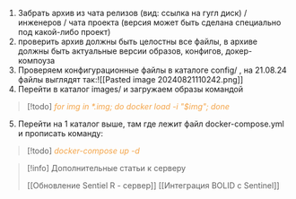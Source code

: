 1. Забрать архив из чата релизов (вид: ссылка на гугл диск) / инженеров / чата проекта (версия может быть сделана специально под какой-либо проект)
2. проверить архив должны быть целостны все файлы, в архиве должны быть актуальные версии образов, конфигов, докер-компоуза
3. Проверяем конфигурационные файлы в каталоге config/ , на 21.08.24 файлы выглядят так:![[Pasted image 20240821110242.png]]
4. Перейти в каталог images/ и загружаем образы командой
> [!todo] 
> <span style="color: #f4a448">*for img in \*.img; do docker load -i "$img"; done*</span> 
5. Перейти на 1 каталог выше, там где лежит файл docker-compose.yml и прописать команду:
> [!todo] 
> <span style="color: #f4a448">*docker-compose up -d*</span>


> [!info] 
>  Дополнительные статьи к серверу
>  
>[[Обновление Sentiel R - сервер]]
>[[Интеграция BOLID с Sentinel]]
